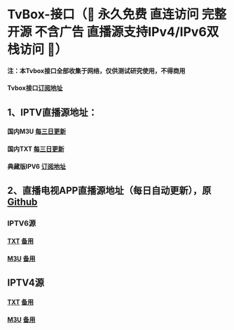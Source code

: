 # TvBox-接口（🔕 永久免费 直连访问 完整开源 不含广告 直播源支持IPv4/IPv6双栈访问 🔕）

#### 注：本Tvbox接口全部收集于网络，仅供测试研究使用，不得商用

#### Tvbox接口[订阅地址](https://ghp.ci/raw.githubusercontent.com/lxd-520/TvBox-/refs/heads/main/zy.txt)





## 1、IPTV直播源地址：

#### 国内M3U     [每三日更新](http://175.178.251.183:6689/live.m3u)

#### 国内TXT     [每三日更新](http://175.178.251.183:6689/live.txt)

#### 典藏版IPV6  [订阅地址](https://ghp.ci/raw.githubusercontent.com/suxuang/myIPTV/main/ipv6.m3u)





## 2、直播电视APP直播源地址（每日自动更新），原[Github](https://github.com/vbskycn/iptv)

### IPTV6源     

#### [TXT](https://live.zbds.top/tv/iptv6.txt)            [备用](https://ghp.ci/raw.githubusercontent.com/vbskycn/iptv/refs/heads/master/tv/iptv6.txt)

#### [M3U](https://live.zbds.top/tv/iptv6.m3u)            [备用](https://ghp.ci/raw.githubusercontent.com/vbskycn/iptv/refs/heads/master/tv/iptv6.m3u)

## IPTV4源     

#### [TXT](https://live.zbds.top/tv/iptv4.txt)            [备用](https://ghp.ci/raw.githubusercontent.com/vbskycn/iptv/refs/heads/master/tv/iptv4.txt)

#### [M3U](https://live.zbds.top/tv/iptv4.m3u)            [备用](https://ghp.ci/raw.githubusercontent.com/vbskycn/iptv/refs/heads/master/tv/iptv4.m3u)

       
